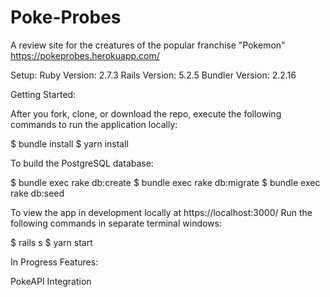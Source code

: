 # Poke-Probes
A review site for the creatures of the popular franchise "Pokemon"
https://pokeprobes.herokuapp.com/

Setup: Ruby Version: 2.7.3 Rails Version: 5.2.5 Bundler Version: 2.2.16

Getting Started:

After you fork, clone, or download the repo, execute the following commands to run the application locally:

$ bundle install $ yarn install

To build the PostgreSQL database:

$ bundle exec rake db:create $ bundle exec rake db:migrate $ bundle exec rake db:seed

To view the app in development locally at https://localhost:3000/ Run the following commands in separate terminal windows:

$ rails s $ yarn start

In Progress Features:

PokeAPI Integration
